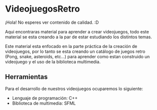 # VideojuegosRetro
¡Hola! No esperes ver contenido de calidad. :D

Aqui encontraras material para aprender a crear videojuegos, todo este material se esta creando a la par de estar
estudiando los distintos temas.

Este material esta enfocado en la parte práctica de la creación de videojuegos, por lo tanto se esta creando un catálogo
de juegos retro (Pong, snake, asteroids, etc...) para aprender como estan construido un videojuego y el uso de la
biblioteca multimedia.

## Herramientas
Para el desarrollo de nuestros videojuegos ocuparemos lo siguiente:
- Lenguaje de programación: C++
- Biblioteca de multimedia: SFML
